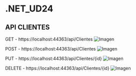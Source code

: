 # .NET_UD24

## API CLIENTES

GET - https://localhost:44363/api/Clientes
![Imagen](https://i.imgur.com/q9VPyNb.png)

POST - https://localhost:44363/api/Clientes
![Imagen](https://i.imgur.com/J1Olsmt.png)

PUT - https://localhost:44363/api/Clientes/{id}
![Imagen](https://i.imgur.com/HOgIAHE.png)

DELETE - https://localhost:44363/api/Clientes/{id}
![Imagen](https://i.imgur.com/5W8xont.png)
